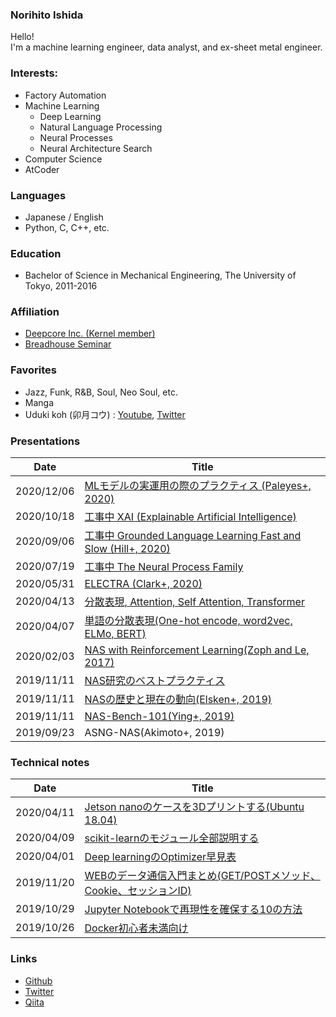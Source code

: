 ### Norihito Ishida
Hello!  
I'm a machine learning engineer, data analyst, and ex-sheet metal engineer.

### Interests:
- Factory Automation
- Machine Learning
    - Deep Learning
    - Natural Language Processing
    - Neural Processes
    - Neural Architecture Search
- Computer Science
- AtCoder

### Languages
- Japanese / English
- Python, C, C++, etc.

### Education
- Bachelor of Science in Mechanical Engineering, The University of Tokyo, 2011-2016

### Affiliation
- [Deepcore Inc. (Kernel member)](https://deepcore.jp/)
- [Breadhouse Seminar](https://twitter.com/breadhouse_semi)

### Favorites
- Jazz, Funk, R&B, Soul, Neo Soul, etc.
- Manga
- Uduki koh (卯月コウ) : [Youtube](https://www.youtube.com/channel/UC3lNFeJiTq6L3UWoz4g1e-A?sub_confirmation=1), [Twitter](https://twitter.com/udukikohh)

### Presentations
|Date|Title|
|---|---|
|2020/12/06|[MLモデルの実運用の際のプラクティス (Paleyes+, 2020)](https://github.com/norihitoishida/breadhouse-semi/tree/main/20201206_ml-deploying)|
|2020/10/18|[工事中 XAI (Explainable Artificial Intelligence)](https://docs.google.com/presentation/d/1_sVNHfm-anUprLVklKcpbnx0GdamWZP3EvaTe64EMds/edit#slide=id.g944e2148f1_0_2289)|
|2020/09/06|[工事中 Grounded Language Learning Fast and Slow (Hill+, 2020)](https://docs.google.com/presentation/d/1QW4XjsOW8bDtnkGU-ueCQrIAjSuLoZf9eQRNlStpSH4/edit#slide=id.g944e2148f1_0_2289)|
|2020/07/19|[工事中 The Neural Process Family](https://github.com/norihitoishida/neural-processes)|
|2020/05/31|[ELECTRA (Clark+, 2020)](https://drive.google.com/file/d/1iov_bIT7z_1MUrO317a7rg6YHoDAM7Jv/view)|
|2020/04/13|[分散表現, Attention, Self Attention, Transformer](https://qiita.com/norihitoishida/items/2fead107792b504eaccf)|
|2020/04/07|[単語の分散表現(One-hot encode, word2vec, ELMo, BERT)](https://qiita.com/norihitoishida/items/85150cfacc1f75f552f3)|
|2020/02/03|[NAS with Reinforcement Learning(Zoph and Le, 2017)](https://qiita.com/norihitoishida/items/41b517225c905606a363)|
|2019/11/11|[NAS研究のベストプラクティス](https://qiita.com/norihitoishida/items/a00c284d83d9d2278fdd)|
|2019/11/11|[NASの歴史と現在の動向(Elsken+, 2019)](https://qiita.com/norihitoishida/items/9f73865a0c8f99c203cd)|
|2019/11/11|[NAS-Bench-101(Ying+, 2019)](https://qiita.com/norihitoishida/items/44f10b5fa13f3c81b380)|
|2019/09/23|ASNG-NAS(Akimoto+, 2019)|

### Technical notes
|Date|Title|
|---|---|
|2020/04/11|[Jetson nanoのケースを3Dプリントする(Ubuntu 18.04)](https://qiita.com/norihitoishida/items/e8626e10b72aa032ea8d)|
|2020/04/09|[scikit-learnのモジュール全部説明する](https://qiita.com/norihitoishida/items/5eda6e7cbca8ac50bd8e)|
|2020/04/01|[Deep learningのOptimizer早見表](https://qiita.com/norihitoishida/items/6d7c9a2494b62bfbe8ae)|
|2019/11/20|[WEBのデータ通信入門まとめ(GET/POSTメソッド、Cookie、セッションID)](https://qiita.com/norihitoishida/items/f16894504d398c121553)|
|2019/10/29|[Jupyter Notebookで再現性を確保する10の方法](https://qiita.com/norihitoishida/items/0f7195b467cc3bcf5493)|
|2019/10/26|[Docker初心者未満向け](https://qiita.com/norihitoishida/items/664c18a575a34a945e64)|

### Links
- [Github](https://github.com/norihitoishida/)
- [Twitter](https://twitter.com/norihitoishida)
- [Qiita](https://qiita.com/norihitoishida)